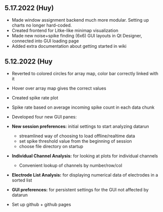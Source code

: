 ## 5.17.2022 (Huy)
- Made window assignment backend much more modular. Setting up charts no longer hard-coded.
- Created frontend for Litke-like minimap visualization
- Made new noise+spike finding (6x6) GUI layouts in Qt Designer, connected into GUI loading page
- Added extra documentation about getting started in wiki

## 5.12.2022 (Huy
- Reverted to colored circles for array map, color bar correctly linked with it
- Hover over array map gives the correct values
- Created spike rate plot
- Spike rate based on average incoming spike count in each data chunk
- Developed four new GUI panes:
- **New session preferences:** initial settings to start analyzing datarun
  - streamlined way of choosing to load offline/realtime data
  - set spike threshold value from the beginning of session
  - choose file directory on startup
    
- **Individual Channel Analysis:** for looking at plots for individual channels
  - Convenient lookup of channels by number/row/col
- **Electrode List Analysis:** for displaying numerical data of electrodes in a sorted list
- **GUI preferences:** for persistent settings for the GUI not affected by datarun
- Set up github + github pages